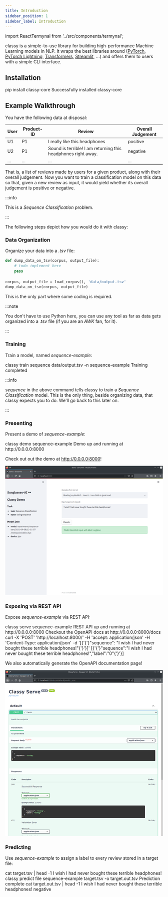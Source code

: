 ```yaml
---
title: Introduction
sidebar_position: 1
sidebar_label: Introduction
---
```


import ReactTermynal from '../src/components/termynal';

classy is a simple-to-use library for building high-performance Machine Learning models in NLP.
It wraps the best libraries around ([PyTorch](https://pytorch.org/), [PyTorch Lightning](https://www.pytorchlightning.ai/), [Transformers](https://huggingface.co/transformers/), [Streamlit](https://streamlit.io/), ...) 
and offers them to users with a simple CLI interface.

## Installation

<ReactTermynal>
  <span data-ty="input">pip install classy-core</span>
  <span data-ty="progress"></span>
  <span data-ty>Successfully installed classy-core</span>
</ReactTermynal>

## Example Walkthrough

You have the following data at disposal:

| User | Product-ID | Review | Overall Judgement |
| ----------- | ----------- | ----------- | ----------- |
| U1 | P1 | I really like this headphones | positive | 
| U2 | P1 | Sound is terrible! I am returning this headphones right away. | negative |
| ... | ... | ... | ... |

That is, a list of reviews made by users for a given product, along with their overall judgement. Now you want to train
a classification model on this data so that, given a new review as input, it would yield whether its overall judgement is
positive or negative.

:::info

This is a *Sequence Classification* problem.

:::

The following steps depict how you would do it with classy:

### Data Organization

Organize your data into a *.tsv* file:

```python
def dump_data_on_tsv(corpus, output_file):
    # todo implement here
    pass

corpus, output_file = load_corpus(), 'data/output.tsv'
dump_data_on_tsv(corpus, output_file)
```

This is the only part where some coding is required. 

:::note 

You don't have to use Python here, you can use any tool as far as data gets organized into a .tsv file (if you are an *AWK* fan, for it).

:::

### Training

Train a model, named *sequence-example*:

<ReactTermynal>
  <span data-ty="input">classy train sequence data/output.tsv -n sequence-example</span>
  <span data-ty="progress"></span>
  <span data-ty>Training completed</span>
</ReactTermynal>

<p />

:::info

*sequence* in the above command tells classy to train a *Sequence Classification* model. This is the only thing, beside 
organizing data, that classy expects you to do. We'll go back to this later on.

:::

### Presenting

Present a demo of *sequence-example*:

<ReactTermynal>
  <span data-ty="input">classy demo sequence-example</span>
  <span data-ty data-ty-start-delay="2000">Demo up and running at http://0.0.0.0:8000</span>
</ReactTermynal>

<p />

Check out out the demo at http://0.0.0.0:8000!

![Classy Demo](/img/intro/demo.png)

### Exposing via REST API

Expose *sequence-example* via REST API:

<ReactTermynal>
  <span data-ty="input">classy serve sequence-example</span>
  <span data-ty data-ty-start-delay="2000">REST API up and running at http://0.0.0.0:8000</span>
  <span data-ty>Checkout the OpenAPI docs at http://0.0.0.0:8000/docs</span>
  <span data-ty="input">curl -X 'POST' 'http://localhost:8000/' -H 'accept: application/json' -H 'Content-Type: application/json' -d '[{'{'}"sequence": "I wish I had never bought these terrible headphones!"{'}'}]'</span>
  <span data-ty data-ty-start-delay="2000">[{'{'}"sequence":"I wish I had never bought these terrible headphones!","label":"0"{'}'}]</span>
</ReactTermynal>

<p />

We also automatically generate the OpenAPI documentation page!

![Classy Serve Docs](/img/intro/serve-docs.png)


### Predicting

Use *sequence-example* to assign a label to every review stored in a target file:

<ReactTermynal>
  <span data-ty="input">cat target.tsv | head -1</span>
  <span data-ty>I wish I had never bought these terrible headphones!</span>
  <span data-ty="input">classy predict file sequence-example target.tsv -o target.out.tsv</span>
  <span data-ty="progress"></span>
  <span data-ty>Prediction complete</span>
  <span data-ty="input">cat target.out.tsv | head -1</span>
  <span data-ty>I wish I had never bought these terrible headphones!    negative</span>
</ReactTermynal>

<p />

